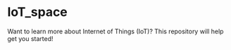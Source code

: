 # IoT_space
Want to learn more about Internet of Things (IoT)? This repository will help get you started!
